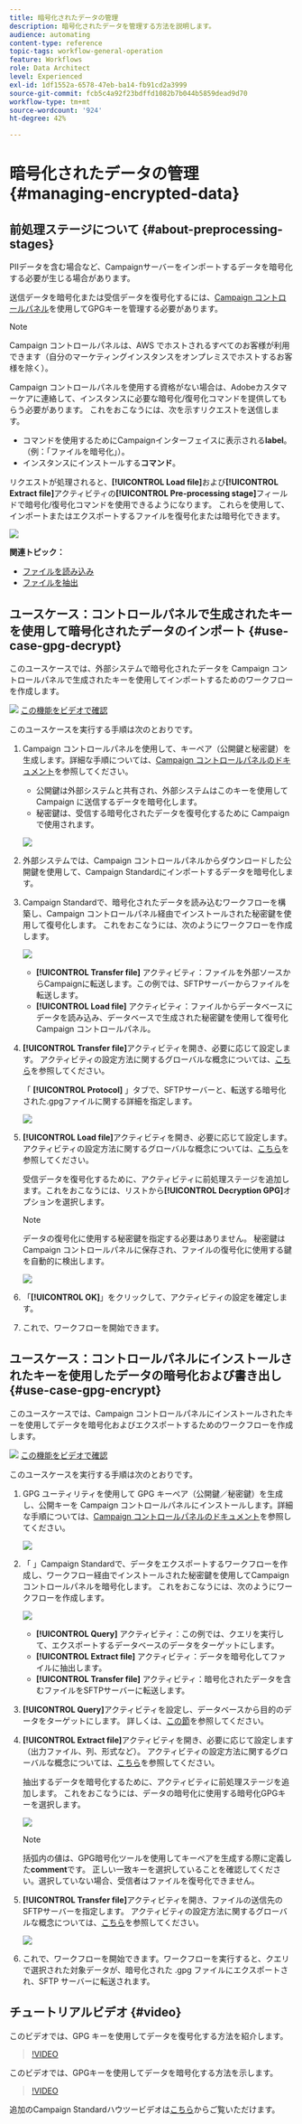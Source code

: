 ```yaml
---
title: 暗号化されたデータの管理
description: 暗号化されたデータを管理する方法を説明します。
audience: automating
content-type: reference
topic-tags: workflow-general-operation
feature: Workflows
role: Data Architect
level: Experienced
exl-id: 1df1552a-6578-47eb-ba14-fb91cd2a3999
source-git-commit: fcb5c4a92f23bdffd1082b7b044b5859dead9d70
workflow-type: tm+mt
source-wordcount: '924'
ht-degree: 42%

---
```


# 暗号化されたデータの管理 {#managing-encrypted-data}

## 前処理ステージについて {#about-preprocessing-stages}

PIIデータを含む場合など、Campaignサーバーをインポートするデータを暗号化する必要が生じる場合があります。

送信データを暗号化または受信データを復号化するには、[Campaign コントロールパネル](https://experienceleague.adobe.com/docs/control-panel/using/instances-settings/gpg-keys-management.html?lang=ja)を使用してGPGキーを管理する必要があります。

>[!NOTE]
>
>Campaign コントロールパネルは、AWS でホストされるすべてのお客様が利用できます（自分のマーケティングインスタンスをオンプレミスでホストするお客様を除く）。

Campaign コントロールパネルを使用する資格がない場合は、Adobeカスタマーケアに連絡して、インスタンスに必要な暗号化/復号化コマンドを提供してもらう必要があります。 これをおこなうには、次を示すリクエストを送信します。

* コマンドを使用するためにCampaignインターフェイスに表示される&#x200B;**label**。 （例：「ファイルを暗号化」）。
* インスタンスにインストールする&#x200B;**コマンド**。

リクエストが処理されると、**[!UICONTROL Load file]**&#x200B;および&#x200B;**[!UICONTROL Extract file]**&#x200B;アクティビティの&#x200B;**[!UICONTROL Pre-processing stage]**&#x200B;フィールドで暗号化/復号化コマンドを使用できるようになります。 これらを使用して、インポートまたはエクスポートするファイルを復号化または暗号化できます。

![](assets/preprocessing-encryption.png)

**関連トピック：**

* [ファイルを読み込み](../../automating/using/load-file.md)
* [ファイルを抽出](../../automating/using/extract-file.md)

## ユースケース：コントロールパネルで生成されたキーを使用して暗号化されたデータのインポート {#use-case-gpg-decrypt}

このユースケースでは、外部システムで暗号化されたデータを Campaign コントロールパネルで生成されたキーを使用してインポートするためのワークフローを作成します。

![](assets/do-not-localize/how-to-video.png) [この機能をビデオで確認](#video)

このユースケースを実行する手順は次のとおりです。

1. Campaign コントロールパネルを使用して、キーペア（公開鍵と秘密鍵）を生成します。詳細な手順については、[Campaign コントロールパネルのドキュメント](https://experienceleague.adobe.com/docs/control-panel/using/instances-settings/gpg-keys-management.html?lang=ja#decrypting-data)を参照してください。

   * 公開鍵は外部システムと共有され、外部システムはこのキーを使用して Campaign に送信するデータを暗号化します。
   * 秘密鍵は、受信する暗号化されたデータを復号化するために Campaign で使用されます。

   ![](assets/gpg_generate.png)

1. 外部システムでは、Campaign コントロールパネルからダウンロードした公開鍵を使用して、Campaign Standardにインポートするデータを暗号化します。

1. Campaign Standardで、暗号化されたデータを読み込むワークフローを構築し、Campaign コントロールパネル経由でインストールされた秘密鍵を使用して復号化します。 これをおこなうには、次のようにワークフローを作成します。

   ![](assets/gpg_workflow.png)

   * **[!UICONTROL Transfer file]** アクティビティ：ファイルを外部ソースからCampaignに転送します。この例では、SFTPサーバーからファイルを転送します。
   * **[!UICONTROL Load file]** アクティビティ：ファイルからデータベースにデータを読み込み、データベースで生成された秘密鍵を使用して復号化Campaign コントロールパネル。

1. **[!UICONTROL Transfer file]**&#x200B;アクティビティを開き、必要に応じて設定します。 アクティビティの設定方法に関するグローバルな概念については、[こちら](../../automating/using/load-file.md)を参照してください。

   「 **[!UICONTROL Protocol]** 」タブで、SFTPサーバーと、転送する暗号化された.gpgファイルに関する詳細を指定します。

   ![](assets/gpg_transfer.png)

1. **[!UICONTROL Load file]**&#x200B;アクティビティを開き、必要に応じて設定します。 アクティビティの設定方法に関するグローバルな概念については、[こちら](../../automating/using/load-file.md)を参照してください。

   受信データを復号化するために、アクティビティに前処理ステージを追加します。これをおこなうには、リストから&#x200B;**[!UICONTROL Decryption GPG]**&#x200B;オプションを選択します。

   >[!NOTE]
   >
   >データの復号化に使用する秘密鍵を指定する必要はありません。 秘密鍵はCampaign コントロールパネルに保存され、ファイルの復号化に使用する鍵を自動的に検出します。

   ![](assets/gpg_load.png)

1. 「**[!UICONTROL OK]**」をクリックして、アクティビティの設定を確定します。

1. これで、ワークフローを開始できます。

## ユースケース：コントロールパネルにインストールされたキーを使用したデータの暗号化および書き出し {#use-case-gpg-encrypt}

このユースケースでは、Campaign コントロールパネルにインストールされたキーを使用してデータを暗号化およびエクスポートするためのワークフローを作成します。

![](assets/do-not-localize/how-to-video.png) [この機能をビデオで確認](#video)

このユースケースを実行する手順は次のとおりです。

1. GPG ユーティリティを使用して GPG キーペア（公開鍵／秘密鍵）を生成し、公開キーを Campaign コントロールパネルにインストールします。詳細な手順については、[Campaign コントロールパネルのドキュメント](https://experienceleague.adobe.com/docs/control-panel/using/instances-settings/gpg-keys-management.html#encrypting-data)を参照してください。

   ![](assets/gpg_install.png)

1. 「 」Campaign Standardで、データをエクスポートするワークフローを作成し、ワークフロー経由でインストールされた秘密鍵を使用してCampaign コントロールパネルを暗号化します。 これをおこなうには、次のようにワークフローを作成します。

   ![](assets/gpg-workflow-export.png)

   * **[!UICONTROL Query]** アクティビティ：この例では、クエリを実行して、エクスポートするデータベースのデータをターゲットにします。
   * **[!UICONTROL Extract file]** アクティビティ：データを暗号化してファイルに抽出します。
   * **[!UICONTROL Transfer file]** アクティビティ：暗号化されたデータを含むファイルをSFTPサーバーに転送します。

1. **[!UICONTROL Query]**&#x200B;アクティビティを設定し、データベースから目的のデータをターゲットにします。 詳しくは、[この節](../../automating/using/query.md)を参照してください。

1. **[!UICONTROL Extract file]**&#x200B;アクティビティを開き、必要に応じて設定します（出力ファイル、列、形式など）。 アクティビティの設定方法に関するグローバルな概念については、[こちら](../../automating/using/extract-file.md)を参照してください。

   抽出するデータを暗号化するために、アクティビティに前処理ステージを追加します。 これをおこなうには、データの暗号化に使用する暗号化GPGキーを選択します。

   ![](assets/gpg-extract-stage.png)

   >[!NOTE]
   >
   >括弧内の値は、GPG暗号化ツールを使用してキーペアを生成する際に定義した&#x200B;**comment**&#x200B;です。 正しい一致キーを選択していることを確認してください。選択していない場合、受信者はファイルを復号化できません。

1. **[!UICONTROL Transfer file]**&#x200B;アクティビティを開き、ファイルの送信先のSFTPサーバーを指定します。 アクティビティの設定方法に関するグローバルな概念については、[こちら](../../automating/using/transfer-file.md)を参照してください。

   ![](assets/gpg-transfer-encrypt.png)

1. これで、ワークフローを開始できます。ワークフローを実行すると、クエリで選択された対象データが、暗号化された .gpg ファイルにエクスポートされ、SFTP サーバーに転送されます。

## チュートリアルビデオ {#video}

このビデオでは、GPG キーを使用してデータを復号化する方法を紹介します。

>[!VIDEO](https://video.tv.adobe.com/v/35753?quality=12)

このビデオでは、GPGキーを使用してデータを暗号化する方法を示します。

>[!VIDEO](https://video.tv.adobe.com/v/36380?quality=12)

追加のCampaign Standardハウツービデオは[こちら](https://experienceleague.adobe.com/docs/campaign-standard-learn/tutorials/overview.html?lang=ja)からご覧いただけます。
